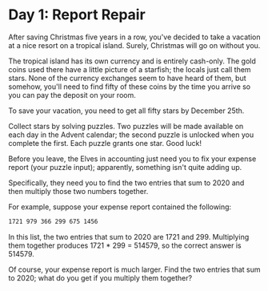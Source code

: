 
# Day 1: Report Repair <!-- markdownlint-disable MD013-->

After saving Christmas five years in a row, you've decided to take a vacation
at a nice resort on a tropical island. Surely, Christmas will go on without
you.

The tropical island has its own currency and is entirely cash-only. The gold
coins used there have a little picture of a starfish; the locals just call them
stars. None of the currency exchanges seem to have heard of them, but somehow,
you'll need to find fifty of these coins by the time you arrive so you can pay
the deposit on your room.

To save your vacation, you need to get all fifty stars by December 25th.

Collect stars by solving puzzles. Two puzzles will be made available on each
day in the Advent calendar; the second puzzle is unlocked when you complete the
first. Each puzzle grants one star. Good luck!

Before you leave, the Elves in accounting just need you to fix your expense
report (your puzzle input); apparently, something isn't quite adding up.

Specifically, they need you to find the two entries that sum to 2020 and then
multiply those two numbers together.

For example, suppose your expense report contained the following:

```sh
1721 979 366 299 675 1456
```

In this list, the two entries that sum to 2020 are 1721 and 299. Multiplying
them together produces 1721 * 299 = 514579, so the correct answer is 514579.

Of course, your expense report is much larger. Find the two entries that sum to
2020; what do you get if you multiply them together?

